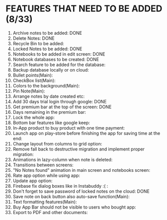 FEATURES THAT NEED TO BE ADDED (8/33)
=====================================

1) Archive notes to be added: DONE
2) Delete Notes: DONE
3) Recycle Bin to be added:
4) Locked Notes to be added: DONE
5) Notebooks to be added in edit screen: DONE
6) Notebook databases to be created: DONE
7) Search feature to be added for the database:
8) Backup database locally or on cloud:
9) Bullet points(Main):
10) CheckBox list(Main):
11) Colors to the background(Main):
12) Pin Note(Main):
13) Arrange notes by date created etc:
14) Add 30 days trial login through google: DONE
15) Get premium bar at the top of the screen: DONE
16) Days remaining in the premium bar:
17) Lock the whole app:
18) Bottom bar features like google keep:
19) In-App product to buy product with one time payment:
20) Launch app on play-store before finishing the app for saving time at the end:
21) Change layout from columns to grid option:
22) Remove fall back to destructive migration and implement proper migration:
23) Animations in lazy-column when note is deleted:
24) Transitions between screens:
25) "No Notes found" animation in main screen and notebooks screen:
26) Rate app option while using app:
27) Update app option:
28) Firebase fix dialog boxes like in Instabuddy :( :
29) Don't forget to save password of locked notes on the cloud: DONE
30) Save note on back button also auto-save function(Main):
31) Text formatting features(Main):
32) Buy App Bar should not be visible to users who bought app:
33) Export to PDF and other documents: